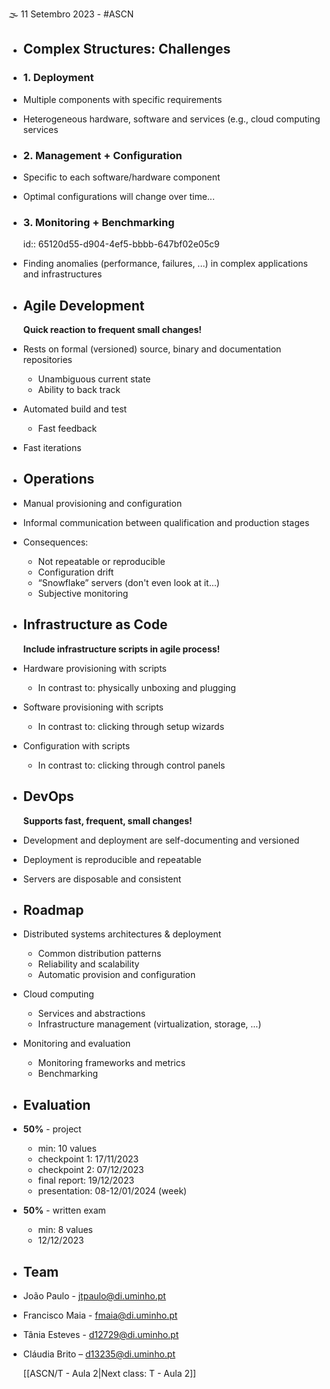 🌫 11 Setembro 2023 - #ASCN

- ## Complex Structures: Challenges
- ### 1. Deployment
- Multiple components with specific requirements
- Heterogeneous hardware, software and services (e.g., cloud computing services
- ### 2. Management + Configuration
- Specific to each software/hardware component
- Optimal configurations will change over time...
- ### 3. Monitoring + Benchmarking
  id:: 65120d55-d904-4ef5-bbbb-647bf02e05c9
- Finding anomalies (performance, failures, ...) in complex applications and infrastructures
- ## Agile Development
  **Quick reaction to frequent small changes!**
- Rests on formal (versioned) source, binary and documentation repositories
	- Unambiguous current state
	- Ability to back track
- Automated build and test
	- Fast feedback
- Fast iterations
- ## Operations
- Manual provisioning and configuration
- Informal communication between qualification and production stages
- Consequences:
	- Not repeatable or reproducible
	- Configuration drift
	- “Snowflake” servers (don't even look at it…)
	- Subjective monitoring
- ## Infrastructure as Code
  **Include infrastructure scripts in agile process!**
- Hardware provisioning with scripts
	- In contrast to: physically unboxing and plugging
- Software provisioning with scripts
	- In contrast to: clicking through setup wizards
- Configuration with scripts
	- In contrast to: clicking through control panels
- ## DevOps
  **Supports fast, frequent, small changes!**
- Development and deployment are self-documenting and versioned
- Deployment is reproducible and repeatable
- Servers are disposable and consistent
- ## Roadmap
- Distributed systems architectures & deployment
	- Common distribution patterns
	- Reliability and scalability
	- Automatic provision and configuration
- Cloud computing
	- Services and abstractions
	- Infrastructure management (virtualization, storage, ...)
- Monitoring and evaluation
	- Monitoring frameworks and metrics
	- Benchmarking
- ## Evaluation
- **50%** - project
	- min: 10 values
	- checkpoint 1: 17/11/2023
	- checkpoint 2: 07/12/2023
	- final report: 19/12/2023
	- presentation: 08-12/01/2024 (week)
- **50%** - written exam
	- min: 8 values
	- 12/12/2023
- ## Team
- João Paulo - jtpaulo@di.uminho.pt
- Francisco Maia - fmaia@di.uminho.pt
- Tânia Esteves - d12729@di.uminho.pt
- Cláudia Brito – d13235@di.uminho.pt
  
  
  [[ASCN/T - Aula 2|Next class: T - Aula 2]]